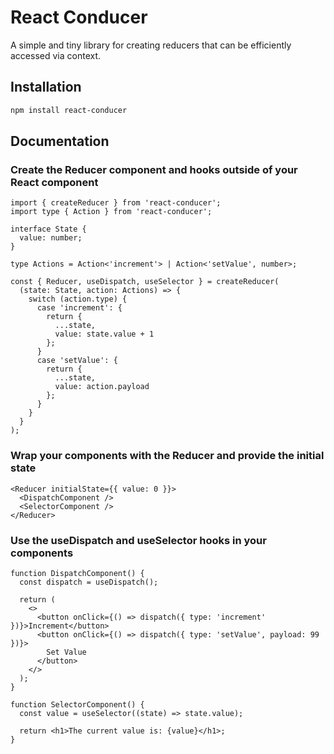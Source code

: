 # React Conducer

A simple and tiny library for creating reducers that can be efficiently accessed via context.

## Installation

```sh
npm install react-conducer
```

## Documentation

### Create the Reducer component and hooks outside of your React component

```tsx
import { createReducer } from 'react-conducer';
import type { Action } from 'react-conducer';

interface State {
  value: number;
}

type Actions = Action<'increment'> | Action<'setValue', number>;

const { Reducer, useDispatch, useSelector } = createReducer(
  (state: State, action: Actions) => {
    switch (action.type) {
      case 'increment': {
        return {
          ...state,
          value: state.value + 1
        };
      }
      case 'setValue': {
        return {
          ...state,
          value: action.payload
        };
      }
    }
  }
);
```

### Wrap your components with the Reducer and provide the initial state

```tsx
<Reducer initialState={{ value: 0 }}>
  <DispatchComponent />
  <SelectorComponent />
</Reducer>
```

### Use the useDispatch and useSelector hooks in your components

```tsx
function DispatchComponent() {
  const dispatch = useDispatch();

  return (
    <>
      <button onClick={() => dispatch({ type: 'increment' })}>Increment</button>
      <button onClick={() => dispatch({ type: 'setValue', payload: 99 })}>
        Set Value
      </button>
    </>
  );
}

function SelectorComponent() {
  const value = useSelector((state) => state.value);

  return <h1>The current value is: {value}</h1>;
}
```
